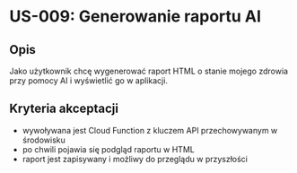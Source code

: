# US-009: Generowanie raportu AI

## Opis
Jako użytkownik chcę wygenerować raport HTML o stanie mojego zdrowia przy pomocy AI i wyświetlić go w aplikacji.

## Kryteria akceptacji
- wywoływana jest Cloud Function z kluczem API przechowywanym w środowisku
- po chwili pojawia się podgląd raportu w HTML
- raport jest zapisywany i możliwy do przeglądu w przyszłości 